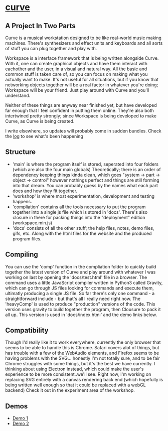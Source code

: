 # [curve](http://metasophiea.com/curve)

## A Project In Two Parts
Curve is a musical workstation designed to be like real-world music making machines. There's synthesizers and effect units and keyboards and all sorts of stuff you can plug together and play with. 

Workspace is a interface framework that is being written alongside Curve. With it, one can create graphical objects and have them interact with eachother and the user, in a visual and natural way. All the basic and common stuff is taken care of, so you can focus on making what you actually want to make. It's not useful for all situations, but if you know that networking objects together will be a real factor in whatever you're doing; Workspace will be your friend. Just play around with Curve and you'll understand.

Neither of these things are anyway near finished yet, but have developed far enough that I feel confident in putting them online. They're also both intertwined pretty strongly; since Workspace is being developed to make Curve, as Curve is being created.

I write elsewhere, so updates will probably come in sudden bundles. Check the [log](docs/notes/log) to see what's been happening

## Structure
- 'main' is where the program itself is stored, seperated into four folders (which are also the four main globals) Theoretically; there is an order of dependency keeping things kinda clean, which goes "system -> part -> object -> control" however nothings perfect and things are still forming into that dream. You can probably guess by the names what each part does and how they fit together.
- 'workshop' is where most experimentation, development and testing happens.
- 'compliation' contains all the tools necessary to put the program together into a single js file which is stored in 'docs'. There's also closure in there for packing things into the "deployment" edition (workspace.min.js)
- 'docs' consists of all the other stuff; the help files, notes, demo files, gifs, etc. Along with the html files for the website and the produced program files.

## Compiling
You can use the 'comp' function in the compliation folder to quickly build together the latest version of Curve and play around with whatever I was working on last by opening the 'docs/test.html' file in a browser.
The command uses a little JavaScript compiler written in Python3 called Gravity, which can go through JS files looking for commands and execute them, ultimatly producing a single JS file. So far there's only one command - a straightforward include - but that's all I really need right now. The 'heavyComp' is used to produce "production" versions of the code. This version uses gravity to build together the program, then Clousure to pack it all up. This version is used in 'docs/index.html' and the demo links below.

## Compatibility
Though I'd really like it to work everywhere, currently the only browser that seems to be able to handle this is Chrome. Safari covers alot of things, but has trouble with a few of the WebAudio elements, and Firefox seems to be having problems with the SVG... honestly I'm not totally sure, and to be fair Chrome struggles with some things, but it's the best we have currently. I thinking about using Electron instead, which could make the user's experience to be more consistent..we'll see. Right now, I'm working on replacing SVG entirely with a canvas rendering back end (which hopefully is being written well enough so that it could be replaced with a webGL backend) Check it out in the experiment area of the workshop.

## Demos
- [Demo 1](https://metasophiea.com/curve?demo=1) 
- [Demo 2](https://metasophiea.com/curve?demo=2)
